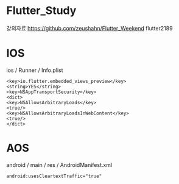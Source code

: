 # Flutter_Study
강의자료 
https://github.com/zeushahn/Flutter_Weekend
flutter2189

# IOS
ios / Runner / Info.plist
```
<key>io.flutter.embedded_views_preview</key>
<string>YES</string>
<key>NSAppTransportSecurity</key>
<dict>
<key>NSAllowsArbitraryLoads</key>
<true/>
<key>NSAllowsArbitraryLoadsInWebContent</key>
<true/>
</dict>	
```

# AOS
android / main / res / AndroidManifest.xml
```
android:usesCleartextTraffic="true"
```
